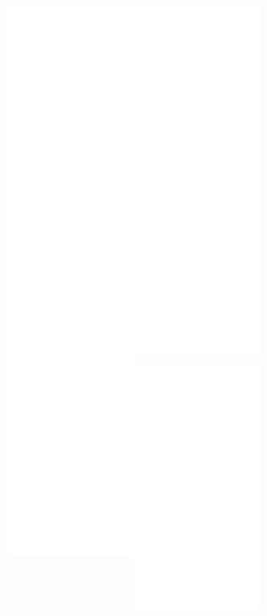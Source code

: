 ![Metrics](/general.svg)
[<img align="left" width="50%" alt="🦑" src="/artifacts.svg">](#)

[<img align="right" width="50%" alt="🦑" src="/progress.svg">](#)

<!---
Richard5678/Richard5678 is a ✨ special ✨ repository because its `README.md` (this file) appears on your GitHub profile.
You can click the Preview link to take a look at your changes.
--->
